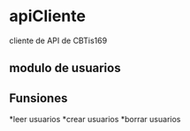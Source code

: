 # apiCliente
cliente de API de CBTis169

## modulo de usuarios

Funsiones
----------
*leer usuarios
*crear usuarios
*borrar usuarios
